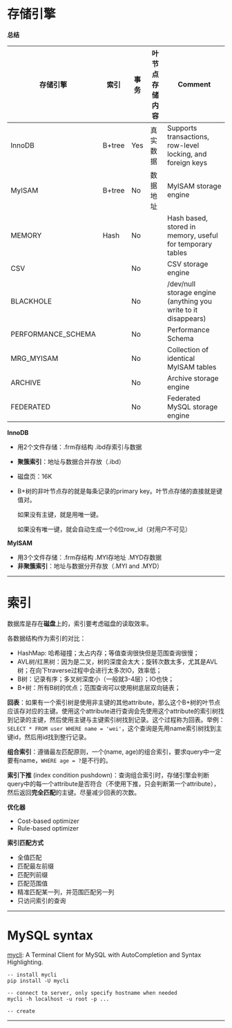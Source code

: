 # 存储引擎

**总结**

| 存储引擎           | 索引   | 事务 | 叶节点存储内容 | Comment                                                      |
| ------------------ | ------ | ---- | -------------- | ------------------------------------------------------------ |
| InnoDB             | B+tree | Yes  | 真实数据       | Supports transactions, row-level locking, and foreign keys   |
| MyISAM             | B+tree | No   | 数据地址       | MyISAM storage engine                                        |
| MEMORY             | Hash   | No   |                | Hash based, stored in memory, useful for temporary tables    |
| CSV                |        | No   |                | CSV storage engine                                           |
| BLACKHOLE          |        | No   |                | /dev/null storage engine (anything you write to it disappears) |
| PERFORMANCE_SCHEMA |        | No   |                | Performance Schema                                           |
| MRG_MYISAM         |        | No   |                | Collection of identical MyISAM tables                        |
| ARCHIVE            |        | No   |                | Archive storage engine                                       |
| FEDERATED          |        | No   |                | Federated MySQL storage engine                               |



**InnoDB**

- 用2个文件存储：.frm存结构 .ibd存索引与数据

- **聚簇索引**：地址与数据合并存放（.ibd）

- 磁盘页：16K

- B+树的非叶节点存的就是每条记录的primary key。叶节点存储的直接就是键值对。

  如果没有主键，就是用唯一键。

  如果没有唯一键，就会自动生成一个6位row_id（对用户不可见）



**MyISAM**

- 用3个文件存储：.frm存结构 .MYI存地址 .MYD存数据
- **非聚簇索引**：地址与数据分开存放（.MYI and .MYD）

---



# 索引

数据库是存在**磁盘**上的，索引要考虑磁盘的读取效率。



各数据结构作为索引的对比：

- HashMap: 哈希碰撞；太占内存；等值查询很快但是范围查询很慢；
- AVL树/红黑树：因为是二叉，树的深度会太大；旋转次数太多，尤其是AVL树；在向下traverse过程中会进行太多次IO，效率低；
- B树：记录有序；多叉树深度小（一般就3-4层）；IO也快；
- B+树：所有B树的优点；范围查询可以使用树底层双向链表；



**回表**：如果有一个索引树是使用非主键的其他attribute，那么这个B+树的叶节点应该存对应的主键。使用这个attribute进行查询会先使用这个attribute的索引树找到记录的主键，然后使用主键与主键索引树找到记录。这个过程称为回表。举例：`SELECT * FROM user WHERE name = 'wei'`，这个查询是先用name索引树找到主键id，然后用id找到整行记录。

**组合索引**：遵循最左匹配原则，一个(name, age)的组合索引，要求query中一定要有name，`WHERE age = ?`是不行的。

**索引下推** (index condition pushdown)：查询组合索引时，存储引擎会判断query中的每一个attribute是否符合（不使用下推，只会判断第一个attribute），然后返回**完全匹配**的主键。尽量减少回表的次数。



**优化器**

- Cost-based optimizer
- Rule-based optimizer



**索引匹配方式**

- 全值匹配
- 匹配最左前缀
- 匹配列前缀
- 匹配范围值
- 精准匹配某一列，并范围匹配另一列
- 只访问索引的查询

---



# MySQL syntax

[mycli](https://github.com/dbcli/mycli): A Terminal Client for MySQL with AutoCompletion and Syntax Highlighting.

```mysql
-- install mycli 
pip install -U mycli

-- connect to server, only specify hostname when needed
mycli -h localhost -u root -p ...

-- create

```

---

